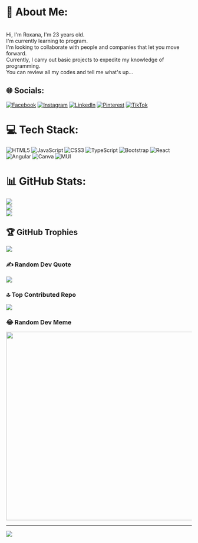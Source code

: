 # 💫 About Me:
<br>Hi, I'm Roxana, I'm 23 years old.<br>I'm currently learning to program.<br>I'm looking to collaborate with people and companies that let you move forward.<br>Currently, I carry out basic projects to expedite my knowledge of programming.<br>You can review all my codes and tell me what's up...


## 🌐 Socials:
[![Facebook](https://img.shields.io/badge/Facebook-%231877F2.svg?logo=Facebook&logoColor=white)](https://facebook.com/https://www.facebook.com/roxana.rhenals1) [![Instagram](https://img.shields.io/badge/Instagram-%23E4405F.svg?logo=Instagram&logoColor=white)](https://instagram.com/https://www.instagram.com/roxanarhenals/) [![LinkedIn](https://img.shields.io/badge/LinkedIn-%230077B5.svg?logo=linkedin&logoColor=white)](https://linkedin.com/in/https://www.linkedin.com/in/roxanarhenals/) [![Pinterest](https://img.shields.io/badge/Pinterest-%23E60023.svg?logo=Pinterest&logoColor=white)](https://pinterest.com/Roxanarhenals) [![TikTok](https://img.shields.io/badge/TikTok-%23000000.svg?logo=TikTok&logoColor=white)](https://tiktok.com/@https://twitter.com/Roxanar2501) 

# 💻 Tech Stack:
![HTML5](https://img.shields.io/badge/html5-%23E34F26.svg?style=for-the-badge&logo=html5&logoColor=white) ![JavaScript](https://img.shields.io/badge/javascript-%23323330.svg?style=for-the-badge&logo=javascript&logoColor=%23F7DF1E) ![CSS3](https://img.shields.io/badge/css3-%231572B6.svg?style=for-the-badge&logo=css3&logoColor=white) ![TypeScript](https://img.shields.io/badge/typescript-%23007ACC.svg?style=for-the-badge&logo=typescript&logoColor=white) ![Bootstrap](https://img.shields.io/badge/bootstrap-%23563D7C.svg?style=for-the-badge&logo=bootstrap&logoColor=white) ![React](https://img.shields.io/badge/react-%2320232a.svg?style=for-the-badge&logo=react&logoColor=%2361DAFB) ![Angular](https://img.shields.io/badge/angular-%23DD0031.svg?style=for-the-badge&logo=angular&logoColor=white) ![Canva](https://img.shields.io/badge/Canva-%2300C4CC.svg?style=for-the-badge&logo=Canva&logoColor=white) ![MUI](https://img.shields.io/badge/MUI-%230081CB.svg?style=for-the-badge&logo=material-ui&logoColor=white)
# 📊 GitHub Stats:
![](https://github-readme-stats.vercel.app/api?username=Roxanarhenals25&theme=vue-dark&hide_border=false&include_all_commits=false&count_private=false)<br/>
![](https://github-readme-streak-stats.herokuapp.com/?user=Roxanarhenals25&theme=vue-dark&hide_border=false)<br/>
![](https://github-readme-stats.vercel.app/api/top-langs/?username=Roxanarhenals25&theme=vue-dark&hide_border=false&include_all_commits=false&count_private=false&layout=compact)

## 🏆 GitHub Trophies
![](https://github-profile-trophy.vercel.app/?username=Roxanarhenals25&theme=discord&no-frame=false&no-bg=false&margin-w=4)

### ✍️ Random Dev Quote
![](https://quotes-github-readme.vercel.app/api?type=horizontal&theme=radical)

### 🔝 Top Contributed Repo
![](https://github-contributor-stats.vercel.app/api?username=Roxanarhenals25&limit=5&theme=dark&combine_all_yearly_contributions=true)

### 😂 Random Dev Meme
<img src="https://rm.up.railway.app/" width="512px"/>

---
[![](https://visitcount.itsvg.in/api?id=Roxanarhenals25&icon=2&color=1)](https://visitcount.itsvg.in)

<!-- Proudly created with GPRM ( https://gprm.itsvg.in ) -->
